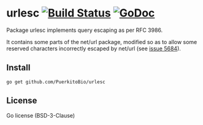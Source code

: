 urlesc [![Build Status](https://travis-ci.org/PuerkitoBio/urlesc.png?branch=master)](https://travis-ci.org/PuerkitoBio/urlesc) [![GoDoc](http://godoc.org/github.com/PuerkitoBio/urlesc?status.svg)](http://godoc.org/github.com/PuerkitoBio/urlesc)
======

Package urlesc implements query escaping as per RFC 3986.

It contains some parts of the net/url package, modified so as to allow
some reserved characters incorrectly escaped by net/url (see [issue 5684](https://github.com/golang/go/issues/5684)).

## Install

    go get github.com/PuerkitoBio/urlesc

## License

Go license (BSD-3-Clause)

